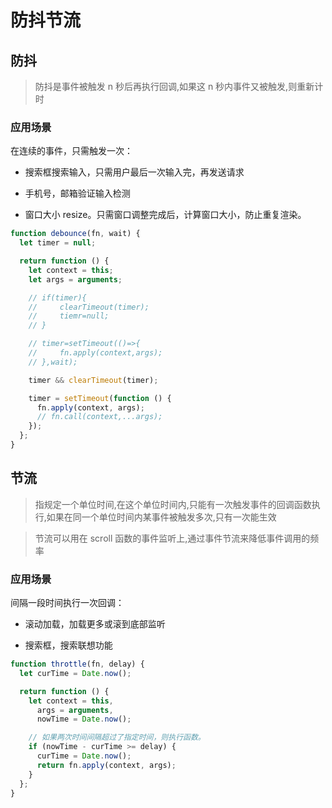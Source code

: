 # 防抖节流

## 防抖

> 防抖是事件被触发 n 秒后再执行回调,如果这 n 秒内事件又被触发,则重新计时

<!-- > 可以使用在一些点击请求的事件上,避免因为用户的多次点击向后端发送多次请求 -->

### 应用场景

在连续的事件，只需触发一次：

- 搜索框搜索输入，只需用户最后一次输入完，再发送请求

- 手机号，邮箱验证输入检测

- 窗口大小 resize。只需窗口调整完成后，计算窗口大小，防止重复渲染。

```js
function debounce(fn, wait) {
  let timer = null;

  return function () {
    let context = this;
    let args = arguments;

    // if(timer){
    //     clearTimeout(timer);
    //     tiemr=null;
    // }

    // timer=setTimeout(()=>{
    //     fn.apply(context,args);
    // },wait);

    timer && clearTimeout(timer);

    timer = setTimeout(function () {
      fn.apply(context, args);
      // fn.call(context,...args);
    });
  };
}
```

## 节流

> 指规定一个单位时间,在这个单位时间内,只能有一次触发事件的回调函数执行,如果在同一个单位时间内某事件被触发多次,只有一次能生效

> 节流可以用在 scroll 函数的事件监听上,通过事件节流来降低事件调用的频率

### 应用场景

间隔一段时间执行一次回调：

- 滚动加载，加载更多或滚到底部监听

- 搜索框，搜索联想功能

```js
function throttle(fn, delay) {
  let curTime = Date.now();

  return function () {
    let context = this,
      args = arguments,
      nowTime = Date.now();

    // 如果两次时间间隔超过了指定时间，则执行函数。
    if (nowTime - curTime >= delay) {
      curTime = Date.now();
      return fn.apply(context, args);
    }
  };
}
```
